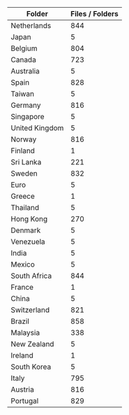 | Folder         |   Files / Folders |
|----------------|-------------------|
| Netherlands    |               844 |
| Japan          |                 5 |
| Belgium        |               804 |
| Canada         |               723 |
| Australia      |                 5 |
| Spain          |               828 |
| Taiwan         |                 5 |
| Germany        |               816 |
| Singapore      |                 5 |
| United Kingdom |                 5 |
| Norway         |               816 |
| Finland        |                 1 |
| Sri Lanka      |               221 |
| Sweden         |               832 |
| Euro           |                 5 |
| Greece         |                 1 |
| Thailand       |                 5 |
| Hong Kong      |               270 |
| Denmark        |                 5 |
| Venezuela      |                 5 |
| India          |                 5 |
| Mexico         |                 5 |
| South Africa   |               844 |
| France         |                 1 |
| China          |                 5 |
| Switzerland    |               821 |
| Brazil         |               858 |
| Malaysia       |               338 |
| New Zealand    |                 5 |
| Ireland        |                 1 |
| South Korea    |                 5 |
| Italy          |               795 |
| Austria        |               816 |
| Portugal       |               829 |